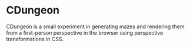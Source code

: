 # CDungeon

CDungeon is a small experiment in generating mazes and rendering them
from a first-person perspective in the browser using perspective
transformations in CSS.
